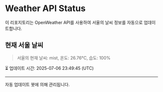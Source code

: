 
# Weather API Status

이 리포지토리는 OpenWeather API를 사용하여 서울의 날씨 정보를 자동으로 업데이트합니다.

## 현재 서울 날씨
> 서울의 현재 날씨: mist, 온도: 26.76°C, 습도: 100%

⏳ 업데이트 시간: 2025-07-06 23:49:45 (UTC)

---
자동 업데이트 봇에 의해 관리됩니다.
